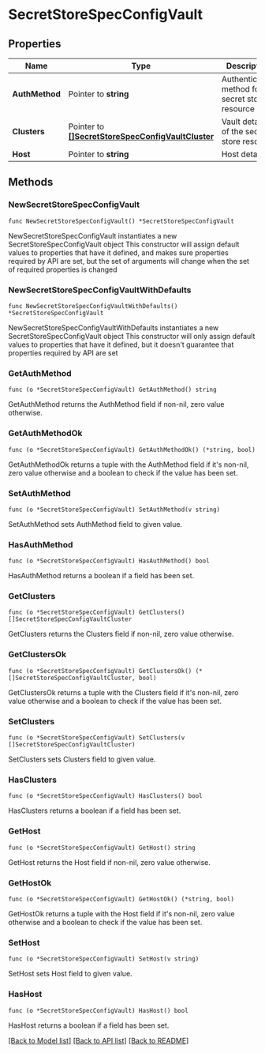 # SecretStoreSpecConfigVault

## Properties

Name | Type | Description | Notes
------------ | ------------- | ------------- | -------------
**AuthMethod** | Pointer to **string** | Authentication method for secret store resource | [optional] 
**Clusters** | Pointer to [**[]SecretStoreSpecConfigVaultCluster**](SecretStoreSpecConfigVaultCluster.md) | Vault details of the secret store resource | [optional] 
**Host** | Pointer to **string** | Host details | [optional] 

## Methods

### NewSecretStoreSpecConfigVault

`func NewSecretStoreSpecConfigVault() *SecretStoreSpecConfigVault`

NewSecretStoreSpecConfigVault instantiates a new SecretStoreSpecConfigVault object
This constructor will assign default values to properties that have it defined,
and makes sure properties required by API are set, but the set of arguments
will change when the set of required properties is changed

### NewSecretStoreSpecConfigVaultWithDefaults

`func NewSecretStoreSpecConfigVaultWithDefaults() *SecretStoreSpecConfigVault`

NewSecretStoreSpecConfigVaultWithDefaults instantiates a new SecretStoreSpecConfigVault object
This constructor will only assign default values to properties that have it defined,
but it doesn't guarantee that properties required by API are set

### GetAuthMethod

`func (o *SecretStoreSpecConfigVault) GetAuthMethod() string`

GetAuthMethod returns the AuthMethod field if non-nil, zero value otherwise.

### GetAuthMethodOk

`func (o *SecretStoreSpecConfigVault) GetAuthMethodOk() (*string, bool)`

GetAuthMethodOk returns a tuple with the AuthMethod field if it's non-nil, zero value otherwise
and a boolean to check if the value has been set.

### SetAuthMethod

`func (o *SecretStoreSpecConfigVault) SetAuthMethod(v string)`

SetAuthMethod sets AuthMethod field to given value.

### HasAuthMethod

`func (o *SecretStoreSpecConfigVault) HasAuthMethod() bool`

HasAuthMethod returns a boolean if a field has been set.

### GetClusters

`func (o *SecretStoreSpecConfigVault) GetClusters() []SecretStoreSpecConfigVaultCluster`

GetClusters returns the Clusters field if non-nil, zero value otherwise.

### GetClustersOk

`func (o *SecretStoreSpecConfigVault) GetClustersOk() (*[]SecretStoreSpecConfigVaultCluster, bool)`

GetClustersOk returns a tuple with the Clusters field if it's non-nil, zero value otherwise
and a boolean to check if the value has been set.

### SetClusters

`func (o *SecretStoreSpecConfigVault) SetClusters(v []SecretStoreSpecConfigVaultCluster)`

SetClusters sets Clusters field to given value.

### HasClusters

`func (o *SecretStoreSpecConfigVault) HasClusters() bool`

HasClusters returns a boolean if a field has been set.

### GetHost

`func (o *SecretStoreSpecConfigVault) GetHost() string`

GetHost returns the Host field if non-nil, zero value otherwise.

### GetHostOk

`func (o *SecretStoreSpecConfigVault) GetHostOk() (*string, bool)`

GetHostOk returns a tuple with the Host field if it's non-nil, zero value otherwise
and a boolean to check if the value has been set.

### SetHost

`func (o *SecretStoreSpecConfigVault) SetHost(v string)`

SetHost sets Host field to given value.

### HasHost

`func (o *SecretStoreSpecConfigVault) HasHost() bool`

HasHost returns a boolean if a field has been set.


[[Back to Model list]](../README.md#documentation-for-models) [[Back to API list]](../README.md#documentation-for-api-endpoints) [[Back to README]](../README.md)


